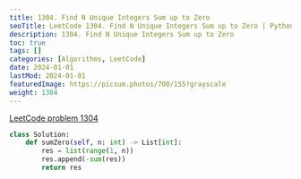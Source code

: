 ```yaml
---
title: 1304. Find N Unique Integers Sum up to Zero
seoTitle: LeetCode 1304. Find N Unique Integers Sum up to Zero | Python solution and explanation
description: 1304. Find N Unique Integers Sum up to Zero
toc: true
tags: []
categories: [Algorithms, LeetCode]
date: 2024-01-01
lastMod: 2024-01-01
featuredImage: https://picsum.photos/700/155?grayscale
weight: 1304
---
```


[LeetCode problem 1304](https://leetcode.com/problems/find-n-unique-integers-sum-up-to-zero/)

```python
class Solution:
    def sumZero(self, n: int) -> List[int]:
        res = list(range(1, n))
        res.append(-sum(res))
        return res

```
